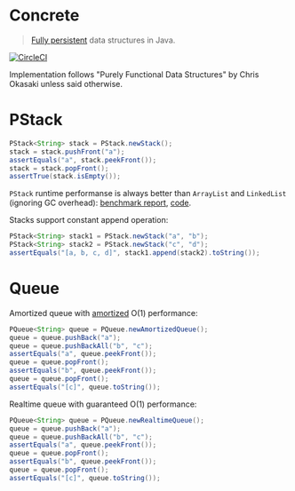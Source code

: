 # Concrete
> [Fully persistent](https://en.wikipedia.org/wiki/Persistent_data_structure) data structures in Java.


[![CircleCI](https://img.shields.io/circleci/project/mikea/concrete.svg?style=flat)](https://circleci.com/gh/mikea/concrete)


Implementation follows "Purely Functional Data Structures" by Chris Okasaki unless said otherwise.

PStack
======

```java
PStack<String> stack = PStack.newStack();
stack = stack.pushFront("a");
assertEquals("a", stack.peekFront());
stack = stack.popFront();
assertTrue(stack.isEmpty());
```

`PStack` runtime performanse is always better than `ArrayList` and `LinkedList` (ignoring GC overhead): 
[benchmark report](https://microbenchmarks.appspot.com/runs/eba86353-07d3-4db3-87e5-875ec5d373eb#r:scenario.benchmarkSpec.parameters.implementation&c:scenario.benchmarkSpec.parameters.test,scenario.benchmarkSpec.parameters.length),
[code](https://github.com/mikea/concrete/blob/master/src/test/java/com/mikea/concrete/benchmarks/StackBenchmark.java).

Stacks support constant append operation:

```java
PStack<String> stack1 = PStack.newStack("a", "b");
PStack<String> stack2 = PStack.newStack("c", "d");
assertEquals("[a, b, c, d]", stack1.append(stack2).toString());
```

Queue
======

Amortized queue with [amortized](https://en.wikipedia.org/wiki/Amortized_analysis) O(1) performance:
 
```java
PQueue<String> queue = PQueue.newAmortizedQueue();
queue = queue.pushBack("a");
queue = queue.pushBackAll("b", "c");
assertEquals("a", queue.peekFront());
queue = queue.popFront();
assertEquals("b", queue.peekFront());
queue = queue.popFront();
assertEquals("[c]", queue.toString());
```
 
Realtime queue with guaranteed O(1) performance: 

```java
PQueue<String> queue = PQueue.newRealtimeQueue();
queue = queue.pushBack("a");
queue = queue.pushBackAll("b", "c");
assertEquals("a", queue.peekFront());
queue = queue.popFront();
assertEquals("b", queue.peekFront());
queue = queue.popFront();
assertEquals("[c]", queue.toString());
```